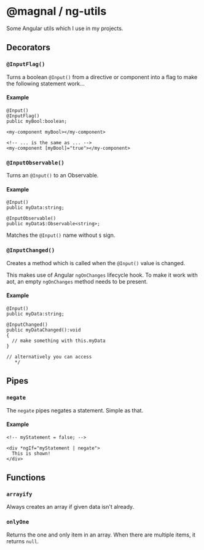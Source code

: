 # @magnal / ng-utils

Some Angular utils which I use in my projects.

## Decorators

### `@InputFlag()`

Turns a boolean `@Input()` from a directive or component into a flag to make the following statement work...

#### Example

```angular2
@Input()
@InputFlag()
public myBool:boolean;
```

```angular2html
<my-component myBool></my-component>

<!-- ... is the same as ... -->
<my-component [myBool]="true"></my-component>
```

### `@InputObservable()`

Turns an `@Input()` to an Observable.

#### Example

```angular2
@Input()
public myData:string;

@InputObservable()
public myData$:Observable<string>;
``` 

Matches the `@Input()` name without `$` sign.

### `@InputChanged()`

Creates a method which is called when the `@Input()` value is changed.

This makes use of Angular `ngOnChanges` lifecycle hook. To make it work with aot, an empty `ngOnChanges` method needs to be present.

#### Example

```angular2
@Input()
public myData:string;

@InputChanged()
public myDataChanged():void
{
  // make something with this.myData
}

// alternatively you can access 
   */
```

## Pipes

### `negate`

The `negate` pipes negates a statement. Simple as that.

#### Example

```angular2html
<!-- myStatement = false; -->

<div *ngIf="myStatement | negate">
  This is shown!
</div>
```

## Functions

### `arrayify`

Always creates an array if given data isn't already.

### `onlyOne`

Returns the one and only item in an array. When there are multiple items, it returns `null`.

